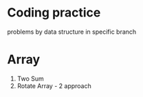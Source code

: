 
# Coding practice 
problems by data structure in specific branch 

# Array
1. Two Sum
189. Rotate Array - 2 approach
